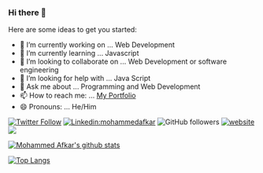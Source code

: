 ### Hi there 👋

<!--
**KavishkaChamuditha/KavishkaChamuditha** is a ✨ _special_ ✨ repository because its `README.md` (this file) appears on your GitHub profile.
-->
Here are some ideas to get you started:

- 🔭 I’m currently working on ... Web Development
- 🌱 I’m currently learning ... Javascript
- 👯 I’m looking to collaborate on ... Web Development or software engineering
- 🤔 I’m looking for help with ... Java Script
- 💬 Ask me about ... Programming and Web Development
- 📫 How to reach me: ... [My Portfolio](https://mohammedafkar.me/)
- 😄 Pronouns: ... He/Him


[![Twitter Follow](https://img.shields.io/twitter/follow/MHMD_AFKAR?label=Follow)](https://twitter.com/intent/follow?screen_name=MHMD_AFKAR)
[![Linkedin:mohammedafkar](https://img.shields.io/badge/mohammedafkar-92b4511b6?style=flat-square&logo=Linkedin&logoColor=white&link=https://www.linkedin.com/in/mohammedafkar)](https://www.linkedin.com/in/mohammedafkar)
![GitHub followers](https://img.shields.io/github/followers/AfkarMohammed?tab=followers?label=Follow&style=social)
[![website](https://img.shields.io/badge/Website-46a2f1.svg?&style=flat-square&logo=Google-Chrome&logoColor=white&link=https://mohammedafkar.me/)](https://mohammedafkar.me/)
![](https://visitor-badge.glitch.me/badge?page_id=https://mohammedafkar.me/)


[![Mohammed Afkar's github stats](https://github-readme-stats.vercel.app/api?username=AfkarMohammed&show_icons=true&count_private=true&include_all_commits=true&theme=radical)](https://github.com/AfkarMohammed)

[![Top Langs](https://github-readme-stats.vercel.app/api/top-langs/?username=AfkarMohammed&langs_count=8&layout=compact&theme=radical)](https://github.com/AfkarMohammed/)
